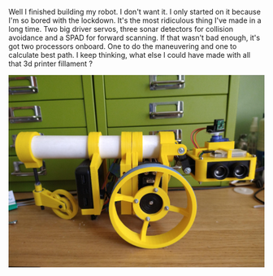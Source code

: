 Well I finished building my robot. I don't want it. I only started on it because I'm so bored with the lockdown.
It's the most ridiculous thing I've made in a long time. Two big driver servos, three sonar detectors for collision avoidance and a SPAD for forward scanning. 
If that wasn't bad enough, it's got two processors onboard. One to do the maneuvering and one to calculate best path. I keep thinking, what else I could have made with all that 3d printer fillament ?

![](/pictures/robot.png "One way to waste 3d fillament")

